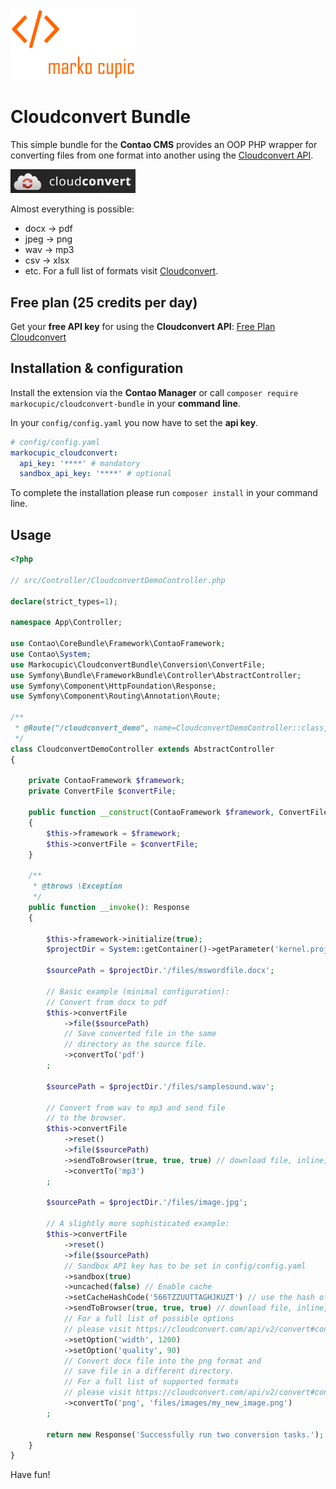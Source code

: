 <p align="left">
<a href="https://github.com/markocupic"><img src="https://github.com/markocupic/markocupic/blob/main/logo.png?raw=true" width="200"></a>
</p>

# Cloudconvert Bundle
This simple bundle for the **Contao CMS** provides an OOP PHP wrapper for
  converting files from one format into another using the [Cloudconvert API](https://cloudconvert.com/api/v2).
<p><a href="https://cloudconvert.com/"><img src="docs/images/logo_cloudconvert.png" width="200"></a></p>

Almost everything is possible:
- docx -> pdf
- jpeg -> png
- wav -> mp3
- csv -> xlsx
- etc. For a full list of formats visit [Cloudconvert](https://cloudconvert.com/).

## Free plan (25 credits per day)
Get your **free API key** for using
  the **Cloudconvert API**: [Free Plan Cloudconvert](https://cloudconvert.com/pricing)

## Installation & configuration
Install the extension via the **Contao Manager** or
  call `composer require markocupic/cloudconvert-bundle` in your **command line**.

In your `config/config.yaml` you now have to set the **api key**.

```yaml
# config/config.yaml
markocupic_cloudconvert:
  api_key: '****' # mandatory
  sandbox_api_key: '****' # optional
```

To complete the installation please run `composer install` in your command line.

## Usage
```php
<?php

// src/Controller/CloudconvertDemoController.php

declare(strict_types=1);

namespace App\Controller;

use Contao\CoreBundle\Framework\ContaoFramework;
use Contao\System;
use Markocupic\CloudconvertBundle\Conversion\ConvertFile;
use Symfony\Bundle\FrameworkBundle\Controller\AbstractController;
use Symfony\Component\HttpFoundation\Response;
use Symfony\Component\Routing\Annotation\Route;

/**
 * @Route("/cloudconvert_demo", name=CloudconvertDemoController::class, defaults={"_scope" = "frontend"})
 */
class CloudconvertDemoController extends AbstractController
{

    private ContaoFramework $framework;
    private ConvertFile $convertFile;

    public function __construct(ContaoFramework $framework, ConvertFile $convertFile)
    {
        $this->framework = $framework;
        $this->convertFile = $convertFile;
    }

    /**
     * @throws \Exception
     */
    public function __invoke(): Response
    {

        $this->framework->initialize(true);
        $projectDir = System::getContainer()->getParameter('kernel.project_dir');

        $sourcePath = $projectDir.'/files/mswordfile.docx';

        // Basic example (minimal configuration):
        // Convert from docx to pdf
        $this->convertFile
            ->file($sourcePath)
            // Save converted file in the same
            // directory as the source file.
            ->convertTo('pdf')
        ;

        $sourcePath = $projectDir.'/files/samplesound.wav';

        // Convert from wav to mp3 and send file
        // to the browser.
        $this->convertFile
            ->reset()
            ->file($sourcePath)
            ->sendToBrowser(true, true, true) // download file, inline, delete file after send
            ->convertTo('mp3')
        ;

        $sourcePath = $projectDir.'/files/image.jpg';

        // A slightly more sophisticated example:
        $this->convertFile
            ->reset()
            ->file($sourcePath)
            // Sandbox API key has to be set in config/config.yaml
            ->sandbox(true)
            ->uncached(false) // Enable cache
            ->setCacheHashCode('566TZZUUTTAGHJKUZT') // use the hash of your file to get the file from the cache directory
            ->sendToBrowser(true, true, true) // download file, inline, delete file after send
            // For a full list of possible options
            // please visit https://cloudconvert.com/api/v2/convert#convert-tasks
            ->setOption('width', 1200)
            ->setOption('quality', 90)
            // Convert docx file into the png format and
            // save file in a different directory.
            // For a full list of supported formats
            // please visit https://cloudconvert.com/api/v2/convert#convert-formats
            ->convertTo('png', 'files/images/my_new_image.png')
        ;

        return new Response('Successfully run two conversion tasks.');
    }
}


```

Have fun!

